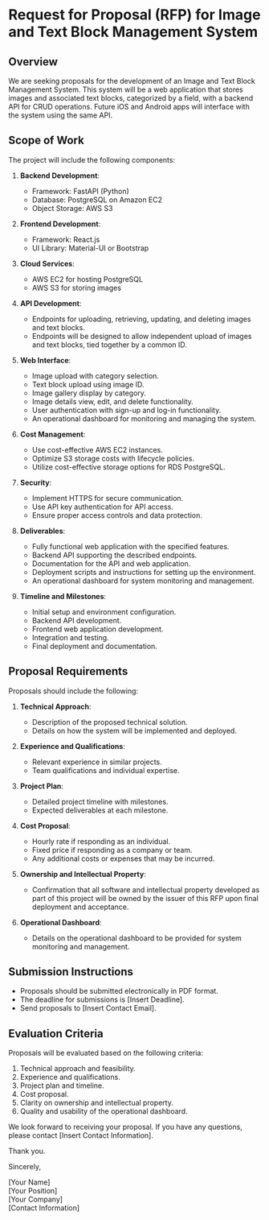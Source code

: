 # Request for Proposal (RFP) for Image and Text Block Management System

## Overview
We are seeking proposals for the development of an Image and Text Block Management System. This system will be a web application that stores images and associated text blocks, categorized by a field, with a backend API for CRUD operations. Future iOS and Android apps will interface with the system using the same API.

## Scope of Work
The project will include the following components:
1. **Backend Development**:
   - Framework: FastAPI (Python)
   - Database: PostgreSQL on Amazon EC2
   - Object Storage: AWS S3

2. **Frontend Development**:
   - Framework: React.js
   - UI Library: Material-UI or Bootstrap

3. **Cloud Services**:
   - AWS EC2 for hosting PostgreSQL
   - AWS S3 for storing images

4. **API Development**:
   - Endpoints for uploading, retrieving, updating, and deleting images and text blocks.
   - Endpoints will be designed to allow independent upload of images and text blocks, tied together by a common ID.

5. **Web Interface**:
   - Image upload with category selection.
   - Text block upload using image ID.
   - Image gallery display by category.
   - Image details view, edit, and delete functionality.
   - User authentication with sign-up and log-in functionality.
   - An operational dashboard for monitoring and managing the system.

6. **Cost Management**:
   - Use cost-effective AWS EC2 instances.
   - Optimize S3 storage costs with lifecycle policies.
   - Utilize cost-effective storage options for RDS PostgreSQL.

7. **Security**:
   - Implement HTTPS for secure communication.
   - Use API key authentication for API access.
   - Ensure proper access controls and data protection.

8. **Deliverables**:
   - Fully functional web application with the specified features.
   - Backend API supporting the described endpoints.
   - Documentation for the API and web application.
   - Deployment scripts and instructions for setting up the environment.
   - An operational dashboard for system monitoring and management.

9. **Timeline and Milestones**:
   - Initial setup and environment configuration.
   - Backend API development.
   - Frontend web application development.
   - Integration and testing.
   - Final deployment and documentation.

## Proposal Requirements
Proposals should include the following:
1. **Technical Approach**:
   - Description of the proposed technical solution.
   - Details on how the system will be implemented and deployed.

2. **Experience and Qualifications**:
   - Relevant experience in similar projects.
   - Team qualifications and individual expertise.

3. **Project Plan**:
   - Detailed project timeline with milestones.
   - Expected deliverables at each milestone.

4. **Cost Proposal**:
   - Hourly rate if responding as an individual.
   - Fixed price if responding as a company or team.
   - Any additional costs or expenses that may be incurred.

5. **Ownership and Intellectual Property**:
   - Confirmation that all software and intellectual property developed as part of this project will be owned by the issuer of this RFP upon final deployment and acceptance.

6. **Operational Dashboard**:
   - Details on the operational dashboard to be provided for system monitoring and management.

## Submission Instructions
- Proposals should be submitted electronically in PDF format.
- The deadline for submissions is [Insert Deadline].
- Send proposals to [Insert Contact Email].

## Evaluation Criteria
Proposals will be evaluated based on the following criteria:
1. Technical approach and feasibility.
2. Experience and qualifications.
3. Project plan and timeline.
4. Cost proposal.
5. Clarity on ownership and intellectual property.
6. Quality and usability of the operational dashboard.

We look forward to receiving your proposal. If you have any questions, please contact [Insert Contact Information].

Thank you.

Sincerely,

[Your Name]  
[Your Position]  
[Your Company]  
[Contact Information]

